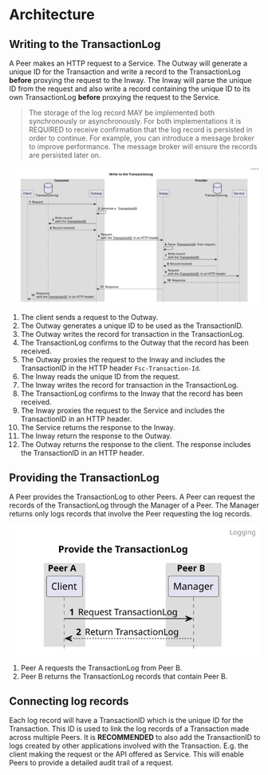 # Architecture

## Writing to the TransactionLog

A Peer makes an HTTP request to a Service. The Outway will generate a unique ID for the Transaction and write a record to the TransactionLog **before** proxying the request to the Inway.
The Inway will parse the unique ID from the request and also write a record containing the unique ID to its own TransactionLog **before** proxying the request to the Service.

> The storage of the log record MAY be implemented both synchronously or asynchronously. For both implementations it is REQUIRED to receive confirmation that the log record is persisted in order to continue.
> For example, you can introduce a message broker to improve performance. The message broker will ensure the records are persisted later on.

![Write to the TransactionLog](diagrams/seq-write-transaction-log.svg "Write to the TransactionLog")

1. The client sends a request to the Outway.
2. The Outway generates a unique ID to be used as the TransactionID.
3. The Outway writes the record for transaction in the TransactionLog. 
4. The TransactionLog confirms to the Outway that the record has been received.
5. The Outway proxies the request to the Inway and includes the TransactionID in the HTTP header `Fsc-Transaction-Id`.
6. The Inway reads the unique ID from the request.
7. The Inway writes the record for transaction in the TransactionLog.
8. The TransactionLog confirms to the Inway that the record has been received.
9. The Inway proxies the request to the Service and includes the TransactionID in an HTTP header.
10. The Service returns the response to the Inway.
11. The Inway return the response to the Outway.
12. The Outway returns the response to the client. The response includes the TransactionID in an HTTP header.

## Providing the TransactionLog

A Peer provides the TransactionLog to other Peers. A Peer can request the records of the TransactionLog through the Manager of a Peer.
The Manager returns only logs records that involve the Peer requesting the log records.

![Provide the TransactionLog](diagrams/seq-provide-transaction-log.svg "Provide the TransactionLog")

1. Peer A requests the TransactionLog from Peer B.
2. Peer B returns the TransactionLog records that contain Peer B.

## Connecting log records

Each log record will have a TransactionID which is the unique ID for the Transaction. This ID is used to link the log records of a Transaction made across multiple Peers.
It is **RECOMMENDED** to also add the TransactionID to logs created by other applications involved with the Transaction. E.g. the client making the request or the API offered as Service. This will enable Peers to provide a detailed audit trail of a request.
